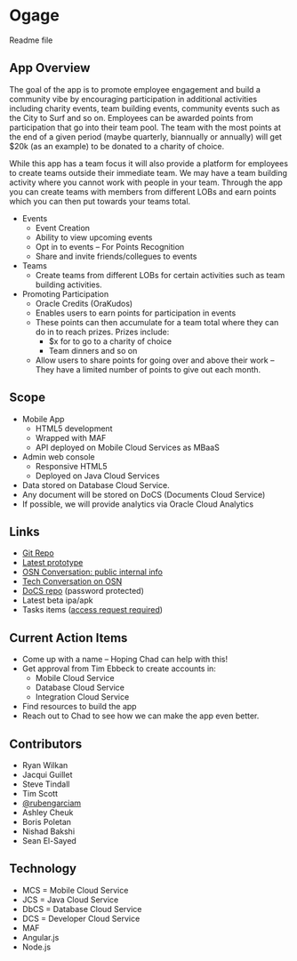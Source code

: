 # Ogage

Readme file

## App Overview

The goal of the app is to promote employee engagement and build a community vibe by encouraging participation in additional activities including charity events, team building events, community events such as the City to Surf and so on. Employees can be awarded points from participation that go into their team pool. The team with the most points at the end of a given period (maybe quarterly, biannually or annually) will get $20k (as an example) to be donated to a charity of choice.

While this app has a team focus it will also provide a platform for employees to create teams outside their immediate team. We may have a team building activity where you cannot work with people in your team. Through the app you can create teams with members from different LOBs and earn points which you can then put towards your teams total.

- Events
  - Event Creation
  - Ability to view upcoming events
  - Opt in to events – For Points Recognition
  - Share and invite friends/collegues to events
- Teams
  - Create teams from different LOBs for certain activities such as team building activities.
- Promoting Participation
  - Oracle Credits (OraKudos)
  - Enables users to earn points for participation in events
  - These points can then accumulate for a team total where they can do in to reach prizes. Prizes include:
    - $x for to go to a charity of choice
    - Team dinners and so on
  - Allow users to share points for going over and above their work – They have a limited number of points to give out each month.

## Scope

- Mobile App
  - HTML5 development
  - Wrapped with MAF
  - API deployed on Mobile Cloud Services as MBaaS
- Admin web console
	- Responsive HTML5
  - Deployed on Java Cloud Services
- Data stored on Database Cloud Service.
- Any document will be stored on DoCS (Documents Cloud Service)
- If possible, we will provide analytics via Oracle Cloud Analytics

## Links

 - [Git Repo](https://github.com/rubengarciam/ogage.git)
 - [Latest prototype](http://marvl.in/a69h54)
 - [OSN Conversation: public internal info](https://socialnetwork.oracle.com/osn/web/#conversation:id=69199509)
 - [Tech Conversation on OSN](https://socialnetwork.oracle.com/osn/fc/Client?conversation=69199910)
 - [DoCS repo](https://scdemos-scuscdc.documents.us2.oraclecloud.com/documents/link/LF2E326EA6AA47B28FEB3713C78580E8114D4B29CFDB/folder/F23D02F398A2B72D61121DC3C78580E8114D4B29CFDB/_ogage) (password protected)
 - Latest beta ipa/apk
 - Tasks items ([access request required](mailto:ruben.garcia.mohedano@oracle.com))

## Current Action Items

- Come up with a name – Hoping Chad can help with this!
- Get approval from Tim Ebbeck to create accounts in:
  - Mobile Cloud Service
  - Database Cloud Service
  - Integration Cloud Service
- Find resources to build the app
- Reach out to Chad to see how we can make the app even better.

## Contributors

- Ryan Wilkan
- Jacqui Guillet
- Steve Tindall
- Tim Scott
- [@rubengarciam](https://twitter.com/rubengarciam)
- Ashley Cheuk
- Boris Poletan
- Nishad Bakshi
- Sean El-Sayed

## Technology

- MCS = Mobile Cloud Service
- JCS = Java Cloud Service
- DbCS = Database Cloud Service
- DCS = Developer Cloud Service
- MAF
- Angular.js
- Node.js
